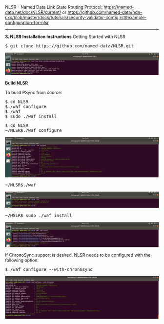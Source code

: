 NLSR - Named Data Link State Routing Protocol:  https://named-data.net/doc/NLSR/current/ or https://github.com/named-data/ndn-cxx/blob/master/docs/tutorials/security-validator-config.rst#example-configuration-for-nlsr
***

**3. NLSR Installation Instructions**
Getting Started with NLSR

<pre>
$ git clone https://github.com/named-data/NLSR.git</pre>
</pre>

![alt tag](https://github.com/syaifulahdan/Mini-NDN-Work/blob/main/Assignment%202:NDNrg-Topology/NDNrg-Image-Node1/NDNrg-Image-NSLR-1/gitclone-NLSR.png)

**Build NLSR**

To build PSync from source:
<pre>
$ cd NLSR
$./waf configure
$./waf
$ sudo ./waf install
</pre>


<pre>
$ cd NLSR
~/NLSR$./waf configure
</pre>

![alt tag](https://github.com/syaifulahdan/Mini-NDN-Work/blob/main/Assignment%202:NDNrg-Topology/NDNrg-Image-Node1/NDNrg-Image-NSLR-1/NLSR-waf-configure.png)

<pre>
~/NLSR$./waf
</pre>

![alt tag](https://github.com/syaifulahdan/Mini-NDN-Work/blob/main/Assignment%202:NDNrg-Topology/NDNrg-Image-NSLR/NLSR-Waf.png )

<pre>
~/NSLR$ sudo ./waf install 
</pre>
![alt tag](https://github.com/syaifulahdan/Mini-NDN-Work/blob/main/Assignment%202:NDNrg-Topology/NDNrg-Image-Node1/NDNrg-Image-NSLR-1/NLSR-Waf-Install.png)

If ChronoSync support is desired, NLSR needs to be configured with the following option:
<pre>
$./waf configure --with-chronosync
</pre>

![alt tag](https://github.com/syaifulahdan/Mini-NDN-Work/blob/main/Assignment%202:NDNrg-Topology/NDNrg-Image-Node1/NDNrg-Image-NSLR-1/waf-configure-choronsync.png)
